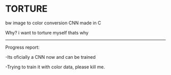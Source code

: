 # TORTURE
bw image to color conversion CNN made in C

Why? i want to torture myself thats why

---
Progress report:

-Its oficially a CNN now and can be trained

-Trying to train it with color data, please kill me.
